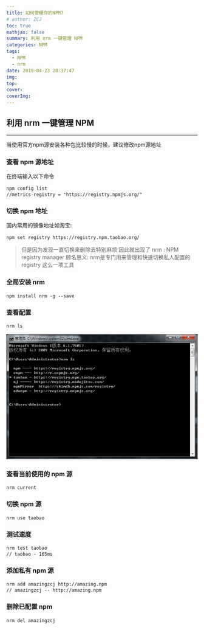 ```yaml
---
title: 如何管理你的NPM?
# author: ZCJ
toc: true
mathjax: false
summary: 利用 nrm 一键管理 NPM
categories: NPM
tags:
  - NPM
  - nrm
date: 2019-04-23 20:37:47
img:
top:
cover:
coverImg:
---
```


## 利用 nrm 一键管理 NPM
---------------------

当使用官方npm源安装各种包比较慢的时候，建议修改npm源地址

### 查看 npm 源地址
在终端输入以下命令
```
npm config list
//metrics-registry = "https://registry.npmjs.org/"
```

### 切换 npm 地址
国内常用的镜像地址如淘宝:
```
npm set registry https://registry.npm.taobao.org/
```

>但是因为发现一直切换来删除去特别麻烦
>因此就出现了 nrm : NPM registry manager
>顾名思义: nrm是专门用来管理和快速切换私人配置的 registry 这么一项工具

### 全局安装 nrm
```
npm install nrm -g --save
```

### 查看配置
```
nrm ls
```
![nrm](https://github.com/amazingzcj/amazingzcj.github.io/blob/master/medias/contentimages/nrm/nrm.png "nrm ls")

### 查看当前使用的 npm 源
```
nrm current
```

### 切换 npm 源
```
nrm use taobao
```

### 测试速度
```
nrm test taobao
// taobao - 165ms
```

### 添加私有 npm 源
```
nrm add amazingzcj http://amazing.npm
// amazingzcj -- http://amazing.npm
```

### 删除已配置 npm
```
nrm del amazingzcj
```